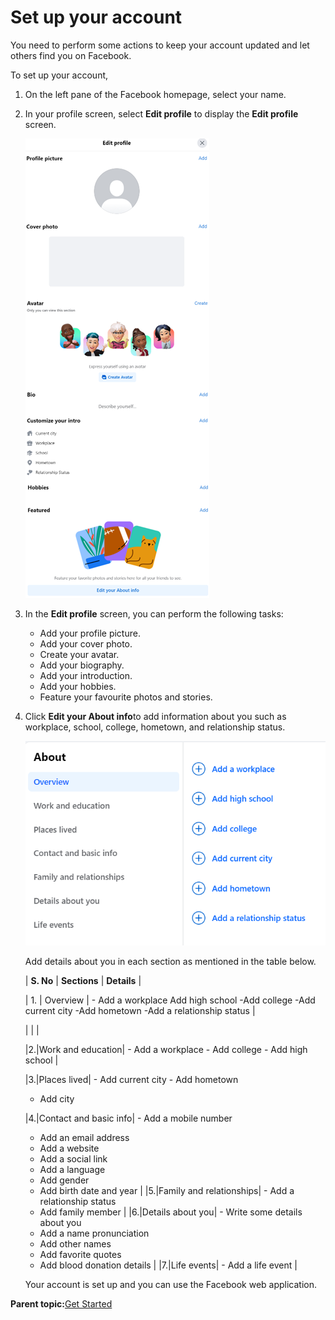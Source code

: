 # Set up your account

You need to perform some actions to keep your account updated and let others find you on Facebook.

To set up your account,

1.  On the left pane of the Facebook homepage, select your name.

2.  In your profile screen, select **Edit profile** to display the **Edit profile** screen.

    ![Edit Profile screen](https://github.com/BenitaNivedhithaJ/Technical-Writing-Portfolio/blob/main/Getting%20Started%20Guide%20for%20Facebook%20using%20Oxygen%20XML/Images/Edit%20profile%20screen.png)

3.  In the **Edit profile** screen, you can perform the following tasks:
    -   Add your profile picture.
    -   Add your cover photo.
    -   Create your avatar.
    -   Add your biography.
    -   Add your introduction.
    -   Add your hobbies.
    -   Feature your favourite photos and stories.
4.  Click **Edit your About info**to add information about you such as workplace, school, college, hometown, and relationship status.

    ![About your info](https://github.com/BenitaNivedhithaJ/Technical-Writing-Portfolio/blob/main/Getting%20Started%20Guide%20for%20Facebook%20using%20Oxygen%20XML/Images/About%20your%20info.png)

    Add details about you in each section as mentioned in the table below.

    | **S. No** | **Sections** | **Details** |
    
    | 1. | Overview |    - Add a workplace Add high school    -Add college    -Add current city    -Add hometown    -Add a relationship status |

    |
    |
    |

    |2.|Work and education|    -   Add a workplace
                               -   Add college
                               -   Add high school |


    |3.|Places lived|    -   Add current city
                            -   Add hometown
    -   Add city

    |4.|Contact and basic info|    -   Add a mobile number
    -   Add an email address
    -   Add a website
    -   Add a social link
    -   Add a language
    -   Add gender
    -   Add birth date and year
|
    |5.|Family and relationships|    -   Add a relationship status
    -   Add family member
|
    |6.|Details about you|    -   Write some details about you
    -   Add a name pronunciation
    -   Add other names
    -   Add favorite quotes
    -   Add blood donation details
|
    |7.|Life events|    -   Add a life event
|

    Your account is set up and you can use the Facebook web application.


**Parent topic:**[Get Started](Get_Started_Intorduction.md)


